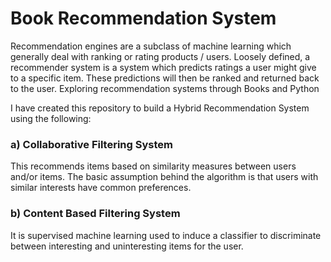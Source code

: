 # Book Recommendation System

Recommendation engines are a subclass of machine learning which generally deal with ranking or rating products / users. Loosely defined, a recommender system is a system which predicts ratings a user might give to a specific item. These predictions will then be ranked and returned back to the user.
Exploring recommendation systems through Books and Python

I have created this repository to build a Hybrid Recommendation System using the following:

### a) Collaborative Filtering System <br>
This recommends items based on similarity measures between users and/or items. The basic assumption behind the algorithm is that users with similar interests have common preferences.

### b) Content Based Filtering System <br>
It is supervised machine learning used to induce a classifier to discriminate between interesting and uninteresting items for the user.
